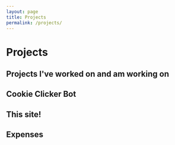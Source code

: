 ```yaml
---
layout: page
title: Projects
permalink: /projects/
---
```


<h1 class="page-heading">Projects</h1>
<h2>Projects I've worked on and am working on</h2>

## Cookie Clicker Bot

## This site!

## Expenses